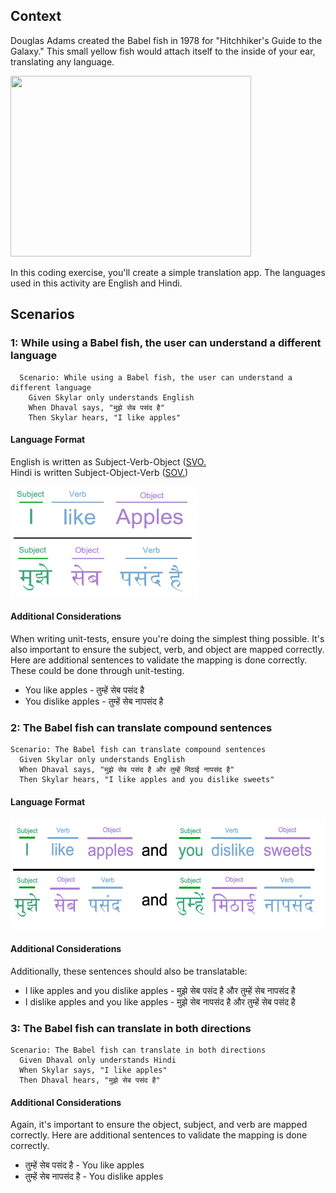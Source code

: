 ## Context

Douglas Adams created the Babel fish in 1978 for "Hitchhiker's Guide to the Galaxy." This small yellow fish would attach itself to the inside of your ear, translating any language.

<img src="https://i.insider.com/54b7b3addd0895d5278b464f" width="385" height="289"/>

In this coding exercise, you'll create a simple translation app. The languages used in this activity are English and Hindi.


## Scenarios

### 1: While using a Babel fish, the user can understand a different language

```feature
  Scenario: While using a Babel fish, the user can understand a different language
    Given Skylar only understands English
    When Dhaval says, "मुझे सेब पसंद है"
    Then Skylar hears, "I like apples"
```

#### Language Format  
  
English is written as Subject-Verb-Object ([SVO.](https://en.wikipedia.org/wiki/Subject%E2%80%93verb%E2%80%93object)  
Hindi is written Subject-Object-Verb ([SOV.](https://en.wikipedia.org/wiki/Subject%E2%80%93object%E2%80%93verb))  

<img src="img/language-format.png" width="300" height="177"/>


#### Additional Considerations

When writing unit-tests, ensure you're doing the simplest thing possible. It's also important to ensure the subject, verb, and object are mapped correctly. Here are additional sentences to validate the mapping is done correctly. These could be done through unit-testing.
  

* You like apples - तुम्हें सेब पसंद है  
* You dislike apples - तुम्हें सेब नापसंद है  
  
### 2: The Babel fish can translate compound sentences

```feature
Scenario: The Babel fish can translate compound sentences
  Given Skylar only understands English
  When Dhaval says, "मुझे सेब पसंद है और तुम्हें मिठाई नापसंद है"
  Then Skylar hears, "I like apples and you dislike sweets"
```

#### Language Format

<img src="img/language-format-compound.png" width="588" height="177"/>


#### Additional Considerations

Additionally, these sentences should also be translatable:

* I like apples and you dislike apples - मुझे सेब पसंद है और तुम्हें सेब नापसंद है  
* I dislike apples and you like apples - मुझे सेब नापसंद है और तुम्हें सेब पसंद है  

### 3: The Babel fish can translate in both directions  

```feature
Scenario: The Babel fish can translate in both directions  
  Given Dhaval only understands Hindi
  When Skylar says, "I like apples"
  Then Dhaval hears, "मुझे सेब पसंद है"
```

#### Additional Considerations

Again, it's important to ensure the object, subject, and verb are mapped correctly. Here are additional sentences to validate the mapping is done correctly.

* तुम्हें सेब पसंद है - You like apples  
* तुम्हें सेब नापसंद है - You dislike apples  
